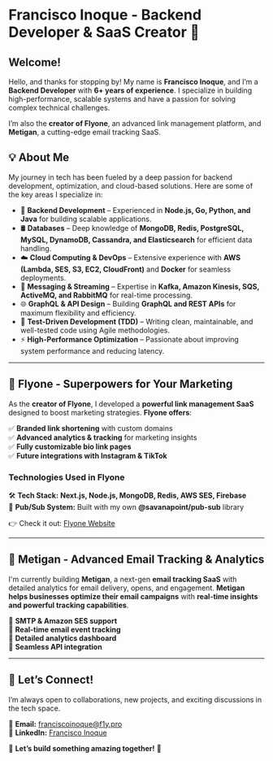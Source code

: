 

# Francisco Inoque - Backend Developer & SaaS Creator 🚀  

## Welcome!  

Hello, and thanks for stopping by! My name is **Francisco Inoque**, and I’m a **Backend Developer** with **6+ years of experience**. I specialize in building high-performance, scalable systems and have a passion for solving complex technical challenges.  

I’m also the **creator of Flyone**, an advanced link management platform, and **Metigan**, a cutting-edge email tracking SaaS.  

## 💡 About Me  

My journey in tech has been fueled by a deep passion for backend development, optimization, and cloud-based solutions. Here are some of the key areas I specialize in:  

- 🚀 **Backend Development** – Experienced in **Node.js, Go, Python, and Java** for building scalable applications.  
- 🛢️ **Databases** – Deep knowledge of **MongoDB, Redis, PostgreSQL, MySQL, DynamoDB, Cassandra, and Elasticsearch** for efficient data handling.  
- ☁️ **Cloud Computing & DevOps** – Extensive experience with **AWS (Lambda, SES, S3, EC2, CloudFront)** and **Docker** for seamless deployments.  
- 📢 **Messaging & Streaming** – Expertise in **Kafka, Amazon Kinesis, SQS, ActiveMQ, and RabbitMQ** for real-time processing.  
- 🌐 **GraphQL & API Design** – Building **GraphQL and REST APIs** for maximum flexibility and efficiency.  
- 🧪 **Test-Driven Development (TDD)** – Writing clean, maintainable, and well-tested code using Agile methodologies.  
- ⚡ **High-Performance Optimization** – Passionate about improving system performance and reducing latency.  

---

## 🚀 **Flyone - Superpowers for Your Marketing**  

As the **creator of Flyone**, I developed a **powerful link management SaaS** designed to boost marketing strategies. **Flyone offers**:  

✅ **Branded link shortening** with custom domains  
✅ **Advanced analytics & tracking** for marketing insights  
✅ **Fully customizable bio link pages**  
✅ **Future integrations with Instagram & TikTok**  

### **Technologies Used in Flyone**  
🛠 **Tech Stack:** **Next.js, Node.js, MongoDB, Redis, AWS SES, Firebase**  
🔗 **Pub/Sub System:** Built with my own **@savanapoint/pub-sub** library  

👉 Check it out: [Flyone Website](https://f1y.li/flyone)  

---

## 📩 **Metigan - Advanced Email Tracking & Analytics**  

I'm currently building **Metigan**, a next-gen **email tracking SaaS** with detailed analytics for email delivery, opens, and engagement. **Metigan helps businesses optimize their email campaigns** with **real-time insights and powerful tracking capabilities**.  

🔹 **SMTP & Amazon SES support**  
🔹 **Real-time email event tracking**  
🔹 **Detailed analytics dashboard**  
🔹 **Seamless API integration**  

---

## 🤝 Let’s Connect!  

I’m always open to collaborations, new projects, and exciting discussions in the tech space.  

📩 **Email:** franciscoinoque@f1y.pro  
💼 **LinkedIn:** [Francisco Inoque](https://www.linkedin.com/in/francisco-inoque-24a76112b/)  

🚀 **Let’s build something amazing together!** 🚀  
